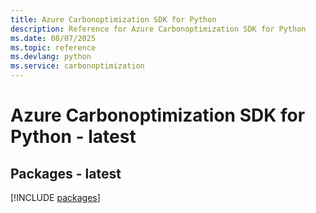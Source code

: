```yaml
---
title: Azure Carbonoptimization SDK for Python
description: Reference for Azure Carbonoptimization SDK for Python
ms.date: 08/07/2025
ms.topic: reference
ms.devlang: python
ms.service: carbonoptimization
---
```

# Azure Carbonoptimization SDK for Python - latest
## Packages - latest
[!INCLUDE [packages](carbonoptimization-index.md)]
